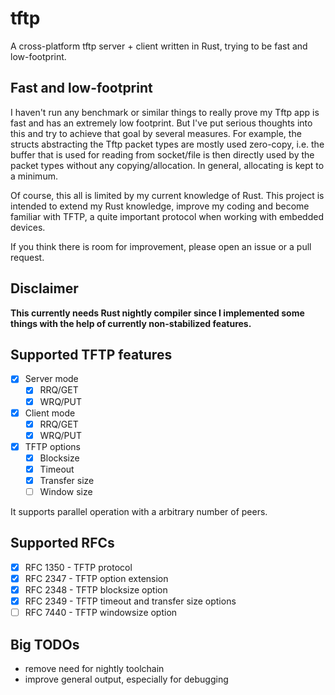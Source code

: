 # tftp

A cross-platform tftp server + client written in Rust, trying to be fast and low-footprint.

## Fast and low-footprint

I haven't run any benchmark or similar things to really prove my Tftp app is fast and has an extremely low footprint. But I've put serious thoughts into this and try to achieve that goal by several measures. 
For example, the structs abstracting the Tftp packet types are mostly used zero-copy, i.e. the buffer that is used for reading from socket/file is then directly used by the packet types without any copying/allocation.
In general, allocating is kept to a minimum.

Of course, this all is limited by my current knowledge of Rust. This project is intended to extend my Rust knowledge, improve my coding and become familiar with TFTP, a quite important protocol when working with embedded devices.   

If you think there is room for improvement, please open an issue or a pull request.

## Disclaimer

**This currently needs Rust nightly compiler since I implemented some things with the help of currently non-stabilized features.**

## Supported TFTP features

- [x] Server mode
  - [x] RRQ/GET
  - [x] WRQ/PUT
- [x] Client mode
  - [x] RRQ/GET
  - [x] WRQ/PUT 
- [x] TFTP options
  - [x] Blocksize
  - [x] Timeout
  - [x] Transfer size
  - [ ] Window size

It supports parallel operation with a arbitrary number of peers.

## Supported RFCs
- [x] RFC 1350 - TFTP protocol
- [x] RFC 2347 - TFTP option extension
- [x] RFC 2348 - TFTP blocksize option
- [x] RFC 2349 - TFTP timeout and transfer size options
- [ ] RFC 7440 - TFTP windowsize option

## Big TODOs

- remove need for nightly toolchain
- improve general output, especially for debugging
